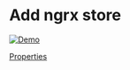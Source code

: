 # Add ngrx store

<p>
    <a target="_blank" rel="noopener noreferrer" href="https://github.com/srleecode/vscode-domain-schematics-extension/blob/main/gifs/add-ngrx-store.gif?raw=true">
        <img src="https://github.com/srleecode/vscode-domain-schematics-extension/blob/main/gifs/add-ngrx-store.gif?raw=true" alt="Demo" style="max-width:100%;">
    </a>
</p>

[Properties](https://ngrx.io/guide/schematics/store)